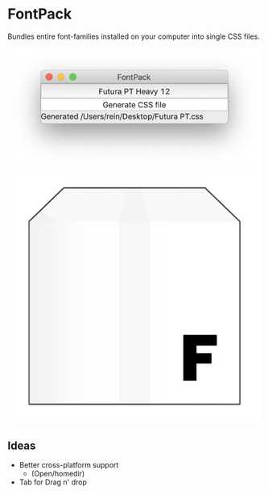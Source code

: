 # FontPack

Bundles entire font-families installed on your computer into single CSS files.

![](./screenshot.png)
![](./icon/icon.png)



## Ideas
- Better cross-platform support
	- (Open/homedir)
- Tab for Drag n' drop
